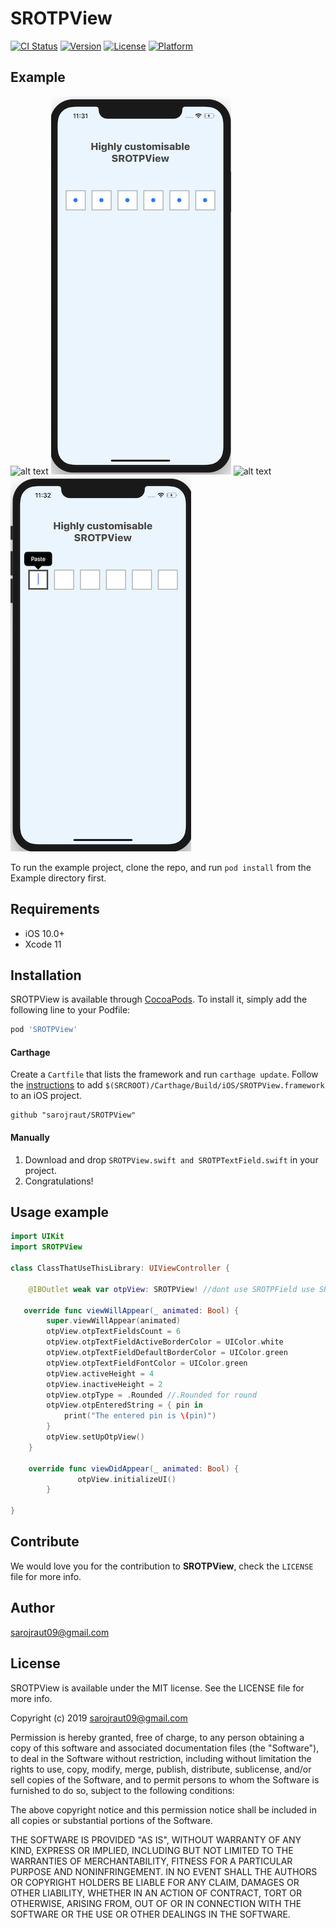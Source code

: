 # SROTPView

[![CI Status](https://img.shields.io/travis/sarojraut09@gmail.com/SROTPView.svg?style=flat)](https://travis-ci.org/sarojraut09@gmail.com/SROTPView)
[![Version](https://img.shields.io/cocoapods/v/SROTPView.svg?style=flat)](https://cocoapods.org/pods/SROTPView)
[![License](https://img.shields.io/cocoapods/l/SROTPView.svg?style=flat)](https://cocoapods.org/pods/SROTPView)
[![Platform](https://img.shields.io/cocoapods/p/SROTPView.svg?style=flat)](https://cocoapods.org/pods/SROTPView)

## Example
![alt text](https://github.com/sarojraut/SROTPView/blob/master/screenshots/underlined.png)
![alt text](https://github.com/sarojraut/SROTPView/blob/master/screenshots/bordered.png)
![alt text](https://github.com/sarojraut/SROTPView/blob/master/screenshots/round.png)
![alt text](https://github.com/sarojraut/SROTPView/blob/master/screenshots/paste.png)


To run the example project, clone the repo, and run `pod install` from the Example directory first.

## Requirements

- iOS 10.0+
- Xcode 11

## Installation

SROTPView is available through [CocoaPods](https://cocoapods.org). To install
it, simply add the following line to your Podfile:

```ruby
pod 'SROTPView'
```

#### Carthage
Create a `Cartfile` that lists the framework and run `carthage update`. Follow the [instructions](https://github.com/Carthage/Carthage#if-youre-building-for-ios) to add `$(SRCROOT)/Carthage/Build/iOS/SROTPView.framework` to an iOS project.

```
github "sarojraut/SROTPView"
```
#### Manually
1. Download and drop ```SROTPView.swift and SROTPTextField.swift``` in your project.  
2. Congratulations!  

## Usage example

```swift
import UIKit
import SROTPView

class ClassThatUseThisLibrary: UIViewController {

    @IBOutlet weak var otpView: SROTPView! //dont use SROTPField use SROTPView
    
   override func viewWillAppear(_ animated: Bool) {
        super.viewWillAppear(animated)
        otpView.otpTextFieldsCount = 6
        otpView.otpTextFieldActiveBorderColor = UIColor.white
        otpView.otpTextFieldDefaultBorderColor = UIColor.green
        otpView.otpTextFieldFontColor = UIColor.green
        otpView.activeHeight = 4
        otpView.inactiveHeight = 2
        otpView.otpType = .Rounded //.Rounded for round
        otpView.otpEnteredString = { pin in
            print("The entered pin is \(pin)")
        }
        otpView.setUpOtpView()
    }
       
    override func viewDidAppear(_ animated: Bool) {
               otpView.initializeUI()
        }
    
}

```

## Contribute

We would love you for the contribution to **SROTPView**, check the ``LICENSE`` file for more info.
## Author

sarojraut09@gmail.com

## License

SROTPView is available under the MIT license. See the LICENSE file for more info.

Copyright (c) 2019 sarojraut09@gmail.com 

Permission is hereby granted, free of charge, to any person obtaining a copy
of this software and associated documentation files (the "Software"), to deal
in the Software without restriction, including without limitation the rights
to use, copy, modify, merge, publish, distribute, sublicense, and/or sell
copies of the Software, and to permit persons to whom the Software is
furnished to do so, subject to the following conditions:

The above copyright notice and this permission notice shall be included in
all copies or substantial portions of the Software.

THE SOFTWARE IS PROVIDED "AS IS", WITHOUT WARRANTY OF ANY KIND, EXPRESS OR
IMPLIED, INCLUDING BUT NOT LIMITED TO THE WARRANTIES OF MERCHANTABILITY,
FITNESS FOR A PARTICULAR PURPOSE AND NONINFRINGEMENT. IN NO EVENT SHALL THE
AUTHORS OR COPYRIGHT HOLDERS BE LIABLE FOR ANY CLAIM, DAMAGES OR OTHER
LIABILITY, WHETHER IN AN ACTION OF CONTRACT, TORT OR OTHERWISE, ARISING FROM,
OUT OF OR IN CONNECTION WITH THE SOFTWARE OR THE USE OR OTHER DEALINGS IN
THE SOFTWARE.


